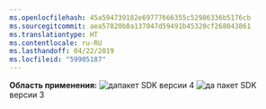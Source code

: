 ```yaml
---
ms.openlocfilehash: 45a594739182e69777666355c52986336b5176cb
ms.sourcegitcommit: aea57820b8a137047d59491b45320cf268043861
ms.translationtype: HT
ms.contentlocale: ru-RU
ms.lasthandoff: 04/22/2019
ms.locfileid: "59905187"
---
```

<Token>**Область применения:** ![да](../media/yes.png)пакет SDK версии 4 ![да](../media/yes.png) пакет SDK версии 3 </Token>
